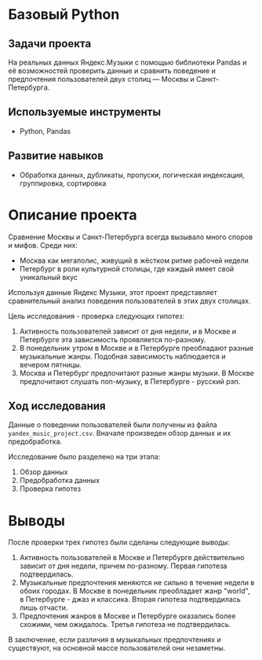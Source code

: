 # Базовый Python

## Задачи проекта

На реальных данных Яндекс.Музыки c помощью библиотеки Pandas и её возможностей проверить данные и сравнить поведение и предпочтения пользователей двух столиц — Москвы и Санкт-Петербурга.

## Используемые инструменты 
- Python, Pandas

## Развитие навыков
- Обработка данных, дубликаты, пропуски, логическая индексация, группировка, сортировка


# Описание проекта

Сравнение Москвы и Санкт-Петербурга всегда вызывало много споров и мифов. Среди них:

- Москва как мегаполис, живущий в жёстком ритме рабочей недели
- Петербург в роли культурной столицы, где каждый имеет свой уникальный вкус

Используя данные Яндекс Музыки, этот проект представляет сравнительный анализ поведения пользователей в этих двух столицах.

Цель исследования - проверка следующих гипотез:

1. Активность пользователей зависит от дня недели, и в Москве и Петербурге эта зависимость проявляется по-разному.
2. В понедельник утром в Москве и в Петербурге преобладают разные музыкальные жанры. Подобная зависимость наблюдается и вечером пятницы.
3. Москва и Петербург предпочитают разные жанры музыки. В Москве предпочитают слушать поп-музыку, в Петербурге - русский рэп.

## Ход исследования

Данные о поведении пользователей были получены из файла `yandex_music_project.csv`. Вначале произведен обзор данных и их предобработка. 

Исследование было разделено на три этапа:

1. Обзор данных
2. Предобработка данных
3. Проверка гипотез

# Выводы

После проверки трех гипотез были сделаны следующие выводы:

1. Активность пользователей в Москве и Петербурге действительно зависит от дня недели, причем по-разному. Первая гипотеза подтвердилась.
2. Музыкальные предпочтения меняются не сильно в течение недели в обоих городах. В Москве в понедельник преобладает жанр "world", в Петербурге - джаз и классика. Вторая гипотеза подтвердилась лишь отчасти. 
3. Предпочтения жанров в Москве и Петербурге оказались более схожими, чем ожидалось. Третья гипотеза не подтвердилась.

В заключение, если различия в музыкальных предпочтениях и существуют, на основной массе пользователей они незаметны.
